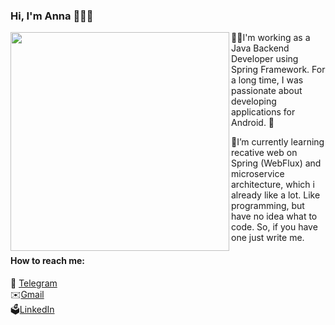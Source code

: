 ### Hi, I'm Anna 👋🇺🇦
<img src="https://octodex.github.com/images/motherhubbertocat.png" data-canonical-src="https://octodex.github.com/images/motherhubbertocat.png" width="350" align="left" height="350" />


👩‍💻I'm working as a Java Backend Developer using Spring Framework.
For a long time, I was passionate about developing applications for Android. 📱

🍃I’m currently learning recative web on Spring (WebFlux) and microservice architecture, which i already like a lot.
Like programming, but have no idea what to code. So, if you have one just write me. 

#### How to reach me:
🚀 [Telegram](https://t.me/aneirine)  
✉️[Gmail](anyashi2002@gmail.com)  
🗳[LinkedIn](https://www.linkedin.com/in/anna-shypilova/) 



<!--
**aneirine/aneirine** is a ✨ _special_ ✨ repository because its `README.md` (this file) appears on your GitHub profile.

Here are some ideas to get you started:

- 🔭 I’m currently working on ...
- 🌱 I’m currently learning ...
- 👯 I’m looking to collaborate on ...
- 🤔 I’m looking for help with ...
- 💬 Ask me about ...
- 📫 How to reach me: ...
- 😄 Pronouns: ...
- ⚡ Fun fact: ...
-->
